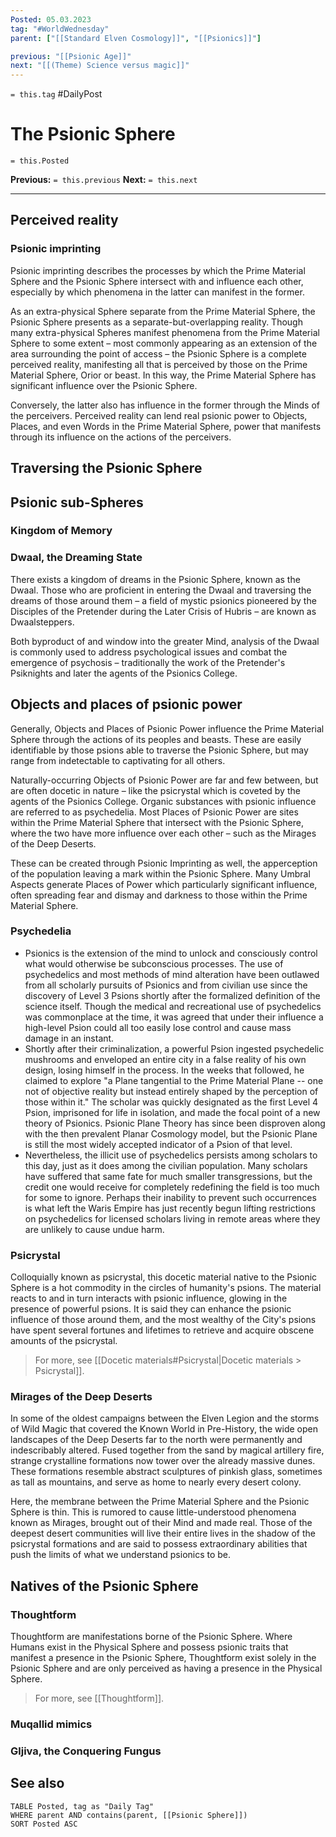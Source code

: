 ```yaml
---
Posted: 05.03.2023
tag: "#WorldWednesday"
parent: ["[[Standard Elven Cosmology]]", "[[Psionics]]"]

previous: "[[Psionic Age]]"
next: "[[(Theme) Science versus magic]]"
---
```

`= this.tag` #DailyPost 
# The Psionic Sphere
`= this.Posted`

**Previous:** `= this.previous`
**Next:** `= this.next`

---

## Perceived reality

### Psionic imprinting

Psionic imprinting describes the processes by which the Prime Material Sphere and the Psionic Sphere intersect with and influence each other, especially by which phenomena in the latter can manifest in the former.

As an extra-physical Sphere separate from the Prime Material Sphere, the Psionic Sphere presents as a separate-but-overlapping reality. Though many extra-physical Spheres manifest phenomena from the Prime Material Sphere to some extent – most commonly appearing as an extension of the area surrounding the point of access – the Psionic Sphere is a complete perceived reality, manifesting all that is perceived by those on the Prime Material Sphere, Orior or beast. In this way, the Prime Material Sphere has significant influence over the Psionic Sphere.

Conversely, the latter also has influence in the former through the Minds of the perceivers. Perceived reality can lend real psionic power to Objects, Places, and even Words in the Prime Material Sphere, power that manifests through its influence on the actions of the perceivers.

## Traversing the Psionic Sphere

## Psionic sub-Spheres

### Kingdom of Memory

### Dwaal, the Dreaming State

There exists a kingdom of dreams in the Psionic Sphere, known as the Dwaal. Those who are proficient in entering the Dwaal and traversing the dreams of those around them – a field of mystic psionics pioneered by the Disciples of the Pretender during the Later Crisis of Hubris – are known as Dwaalsteppers.

Both byproduct of and window into the greater Mind, analysis of the Dwaal is commonly used to address psychological issues and combat the emergence of psychosis – traditionally the work of the Pretender's Psiknights and later the agents of the Psionics College.

## Objects and places of psionic power

Generally, Objects and Places of Psionic Power influence the Prime Material Sphere through the actions of its peoples and beasts. These are easily identifiable by those psions able to traverse the Psionic Sphere, but may range from indetectable to captivating for all others.

Naturally-occurring Objects of Psionic Power are far and few between, but are often docetic in nature – like the psicrystal which is coveted by the agents of the Psionics College. Organic substances with psionic influence are referred to as psychedelia. Most Places of Psionic Power are sites within the Prime Material Sphere that intersect with the Psionic Sphere, where the two have more influence over each other – such as the Mirages of the Deep Deserts.

These can be created through Psionic Imprinting as well, the apperception of the population leaving a mark within the Psionic Sphere. Many Umbral Aspects generate Places of Power which particularly significant influence, often spreading fear and dismay and darkness to those within the Prime Material Sphere.

### Psychedelia

-   Psionics is the extension of the mind to unlock and consciously control what would otherwise be subconscious processes. The use of psychedelics and most methods of mind alteration have been outlawed from all scholarly pursuits of Psionics and from civilian use since the discovery of Level 3 Psions shortly after the formalized definition of the science itself. Though the medical and recreational use of psychedelics was commonplace at the time, it was agreed that under their influence a high-level Psion could all too easily lose control and cause mass damage in an instant.
-   Shortly after their criminalization, a powerful Psion ingested psychedelic mushrooms and enveloped an entire city in a false reality of his own design, losing himself in the process. In the weeks that followed, he claimed to explore "a Plane tangential to the Prime Material Plane -- one not of objective reality but instead entirely shaped by the perception of those within it." The scholar was quickly designated as the first Level 4 Psion, imprisoned for life in isolation, and made the focal point of a new theory of Psionics. Psionic Plane Theory has since been disproven along with the then prevalent Planar Cosmology model, but the Psionic Plane is still the most widely accepted indicator of a Psion of that level.
-   Nevertheless, the illicit use of psychedelics persists among scholars to this day, just as it does among the civilian population. Many scholars have suffered that same fate for much smaller transgressions, but the credit one would receive for completely redefining the field is too much for some to ignore. Perhaps their inability to prevent such occurrences is what left the Waris Empire has just recently begun lifting restrictions on psychedelics for licensed scholars living in remote areas where they are unlikely to cause undue harm.

### Psicrystal

Colloquially known as psicrystal, this docetic material native to the Psionic Sphere is a hot commodity in the circles of humanity's psions. The material reacts to and in turn interacts with psionic influence, glowing in the presence of powerful psions. It is said they can enhance the psionic influence of those around them, and the most wealthy of the City's psions have spent several fortunes and lifetimes to retrieve and acquire obscene amounts of the psicrystal.

> For more, see [[Docetic materials#Psicrystal|Docetic materials > Psicrystal]].

### Mirages of the Deep Deserts

In some of the oldest campaigns between the Elven Legion and the storms of Wild Magic that covered the Known World in Pre-History, the wide open landscapes of the Deep Deserts far to the north were permanently and indescribably altered. Fused together from the sand by magical artillery fire, strange crystalline formations now tower over the already massive dunes. These formations resemble abstract sculptures of pinkish glass, sometimes as tall as mountains, and serve as home to nearly every desert colony.

Here, the membrane between the Prime Material Sphere and the Psionic Sphere is thin. This is rumored to cause little-understood phenomena known as Mirages, brought out of their Mind and made real. Those of the deepest desert communities will live their entire lives in the shadow of the psicrystal formations and are said to possess extraordinary abilities that push the limits of what we understand psionics to be.

## Natives of the Psionic Sphere

### Thoughtform

Thoughtform are manifestations borne of the Psionic Sphere. Where Humans exist in the Physical Sphere and possess psionic traits that manifest a presence in the Psionic Sphere, Thoughtform exist solely in the Psionic Sphere and are only perceived as having a presence in the Physical Sphere.

> For more, see [[Thoughtform]].

### Muqallid mimics

### Gljiva, the Conquering Fungus

## See also
```dataview
TABLE Posted, tag as "Daily Tag"
WHERE parent AND contains(parent, [[Psionic Sphere]])
SORT Posted ASC
```